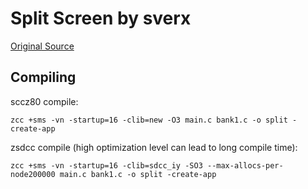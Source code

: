# Split Screen by sverx
[Original Source](http://www.smspower.org/forums/16281-DevkitSMSExamples)

## Compiling

sccz80 compile:
~~~
zcc +sms -vn -startup=16 -clib=new -O3 main.c bank1.c -o split -create-app
~~~
zsdcc compile (high optimization level can lead to long compile time):
~~~
zcc +sms -vn -startup=16 -clib=sdcc_iy -SO3 --max-allocs-per-node200000 main.c bank1.c -o split -create-app
~~~
